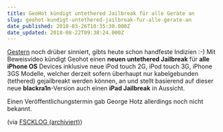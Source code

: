 ```yaml
---
title: GeoHot kündigt untethered Jailbreak für alle Geräte an
slug: geohot-kundigt-untethered-jailbreak-fur-alle-gerate-an
date_published: 2010-03-26T10:35:30.000Z
date_updated: 2018-08-22T09:38:24.000Z
---
```


[Gestern](__GHOST_URL__/25/nichts-neues-vom-jailbreak) noch drüber sinniert, gibts heute schon handfeste Indizien :-) Mit Beweisvideo kündigt Geohot einen **neuen untethered Jailbreak** für **alle iPhone OS** Devices inklusive neue iPod touch 2G, iPod touch 3G, iPhone 3GS Modelle, welcher derzeit sofern überhaupt nur kabelgebunden (tethered) gejailbreakt werden können, an und stellt basierend auf dieser neue **blackra1n**-Version auch einen **iPad Jailbreak** in Aussicht.

Einen Veröffentlichungstermin gab George Hotz allerdings noch nicht bekannt.

(via [FSCKLOG (archiviert)](http://web.archive.org/web/20100328212501/http://www.fscklog.com:80/2010/03/geohot-stellt-untethered-jailbreak-f%C3%BCr-aktuelle-iphone-os-ger%C3%A4te-und-vermutlich-auch-ipad-in-aussicht-video.html))
